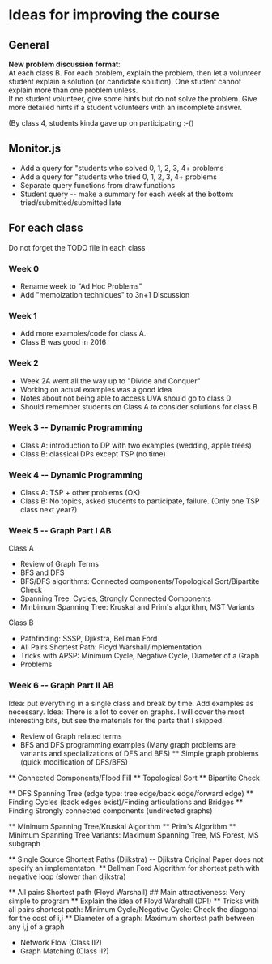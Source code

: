 # Ideas for improving the course

## General

**New problem discussion format**:  
At each class B. For each problem, explain the problem,
then let a volunteer student explain a solution (or candidate solution). One student cannot
explain more than one problem unless.  
If no student volunteer, give some hints but do not solve the problem. Give more detailed
hints if a student volunteers with an incomplete answer.

(By class 4, students kinda gave up on participating :-()

## Monitor.js
* Add a query for "students who solved 0, 1, 2, 3, 4+ problems
* Add a query for "students who tried 0, 1, 2, 3, 4+ problems
* Separate query functions from draw functions
* Student query -- make a summary for each week at the bottom: tried/submitted/submitted late

## For each class
Do not forget the TODO file in each class

### Week 0
* Rename week to "Ad Hoc Problems"
* Add "memoization techniques" to 3n+1 Discussion  

### Week 1
* Add more examples/code for class A.
* Class B was good in 2016

### Week 2
* Week 2A went all the way up to "Divide and Conquer"
* Working on actual examples was a good idea
* Notes about not being able to access UVA should go to class 0
* Should remember students on Class A to consider solutions for class B

### Week 3 -- Dynamic Programming

* Class A: introduction to DP with two examples (wedding, apple trees)
* Class B: classical DPs except TSP (no time)

### Week 4 -- Dynamic Programming

* Class A: TSP + other problems (OK)
* Class B: No topics, asked students to participate, failure. (Only one TSP class next year?)

### Week 5 -- Graph Part I AB
Class A
* Review of Graph Terms
* BFS and DFS
* BFS/DFS algorithms: Connected components/Topological Sort/Bipartite Check
* Spanning Tree, Cycles, Strongly Connected Components
* Minbimum Spanning Tree: Kruskal and Prim's algorithm, MST Variants

Class B
* Pathfinding: SSSP, Djikstra, Bellman Ford
* All Pairs Shortest Path: Floyd Warshall/implementation
* Tricks with APSP: Minimum Cycle, Negative Cycle, Diameter of a Graph
* Problems

### Week 6 -- Graph Part II AB



Idea: put everything in a single class and break by time. Add examples as necessary.
Idea: There is a lot to cover on graphs. I will cover the most interesting bits, but 
      see the materials for the parts that I skipped.

* Review of Graph related terms
* BFS and DFS programming examples 
  (Many graph problems are variants and specializations of DFS and BFS)
** Simple graph problems (quick modification of DFS/BFS)

** Connected Components/Flood Fill
** Topological Sort
** Bipartite Check

** DFS Spanning Tree (edge type: tree edge/back edge/forward edge)
** Finding Cycles (back edges exist)/Finding articulations and Bridges
** Finding Strongly connected components (undirected graphs)

** Minimum Spanning Tree/Kruskal Algorithm
** Prim's Algorithm
** Minimum Spanning Tree Variants: Maximum Spanning Tree, MS Forest, MS subgraph

** Single Source Shortest Paths (Djikstra) -- Djikstra Original Paper does not specify an implementaton.
** Bellman Ford Algorithm for shortest path with negative loop (slower than djikstra)

** All pairs Shortest path (Floyd Warshall) ## Main attractiveness: Very simple to program
** Explain the idea of Floyd Warshall (DP!)
** Tricks with all pairs shortest path: Minimum Cycle/Negative Cycle: Check the diagonal for the cost of i,i
** Diameter of a graph: Maximum shortest path between any i,j of a graph


* Network Flow (Class II?)
* Graph Matching (Class II?)